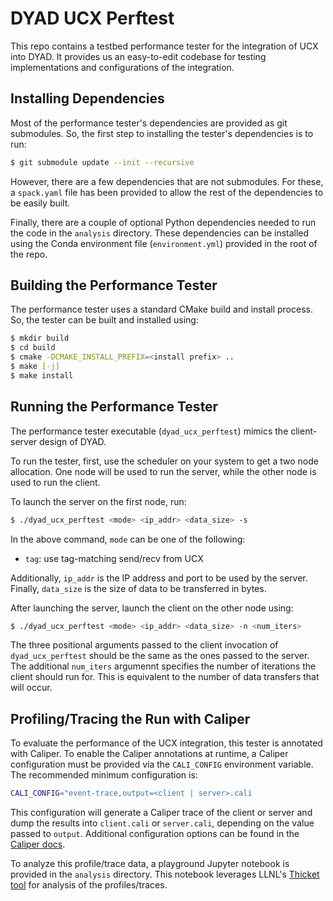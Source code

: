 # DYAD UCX Perftest

This repo contains a testbed performance tester for the integration of UCX into DYAD.
It provides us an easy-to-edit codebase for testing implementations and configurations of the integration.

## Installing Dependencies

Most of the performance tester's dependencies are provided as git submodules. So, the first step to installing
the tester's dependencies is to run:

```bash
$ git submodule update --init --recursive
```

However, there are a few dependencies that are not submodules. For these, a `spack.yaml` file has been provided
to allow the rest of the dependencies to be easily built.

Finally, there are a couple of optional Python dependencies needed to run the code in the `analysis` directory.
These dependencies can be installed using the Conda environment file (`environment.yml`) provided in the root of the repo.

## Building the Performance Tester

The performance tester uses a standard CMake build and install process. So, the tester can be built and installed using:

```bash
$ mkdir build
$ cd build
$ cmake -DCMAKE_INSTALL_PREFIX=<install prefix> ..
$ make [-j]
$ make install
```

## Running the Performance Tester

The performance tester executable (`dyad_ucx_perftest`) mimics the client-server design of DYAD.

To run the tester, first, use the scheduler on your system to get a two node allocation. One node will
be used to run the server, while the other node is used to run the client.

To launch the server on the first node, run:

```bash
$ ./dyad_ucx_perftest <mode> <ip_addr> <data_size> -s
```

In the above command, `mode` can be one of the following:
* `tag`: use tag-matching send/recv from UCX

Additionally, `ip_addr` is the IP address and port to be used by the server. Finally, `data_size` is the size
of data to be transferred in bytes.

After launching the server, launch the client on the other node using:

```bash
$ ./dyad_ucx_perftest <mode> <ip_addr> <data_size> -n <num_iters>
```

The three positional arguments passed to the client invocation of `dyad_ucx_perftest` should be the same
as the ones passed to the server. The additional `num_iters` argumennt specifies the number of iterations
the client should run for. This is equivalent to the number of data transfers that will occur.

## Profiling/Tracing the Run with Caliper

To evaluate the performance of the UCX integration, this tester is annotated with Caliper. To enable the Caliper
annotations at runtime, a Caliper configuration must be provided via the `CALI_CONFIG` environment variable.
The recommended minimum configuration is:
```bash
CALI_CONFIG="event-trace,output=<client | server>.cali
```

This configuration will generate a Caliper trace of the client or server and dump the results into `client.cali`
or `server.cali`, depending on the value passed to `output`. Additional configuration options can be found
in the [Caliper docs](https://software.llnl.gov/Caliper/BuiltinConfigurations.html).

To analyze this profile/trace data, a playground Jupyter notebook is provided in the `analysis` directory.
This notebook leverages LLNL's [Thicket tool](https://thicket.readthedocs.io/en/latest/) for analysis of the profiles/traces.